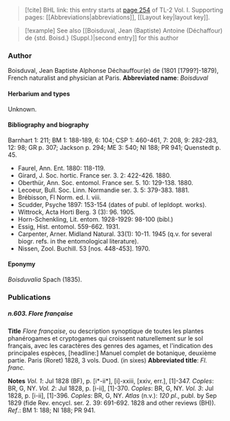 > [!cite] BHL link: this entry starts at [page 254](https://www.biodiversitylibrary.org/page/33120385) of TL-2 Vol. I.
> Supporting pages: [[Abbreviations|abbreviations]], [[Layout key|layout key]].

> [!example] See also [[Boisduval, Jean (Baptiste) Antoine (Déchaffour) de {std. Boisd.} (Suppl.)|second entry]] for this author

### Author

Boisduval, Jean Baptiste Alphonse Déchauffour(e) de (1801 \[1799?\]-1879), French naturalist and physician at Paris. 
**Abbreviated name**: *Boisduval*

#### Herbarium and types

Unknown.

#### Bibliography and biography

Barnhart 1: 211; BM 1: 188-189, 6: 104; CSP 1: 460-461, 7: 208, 9: 282-283, 12: 98; GR p. 307; Jackson p. 294; ME 3: 540; NI 188; PR 941; Quenstedt p. 45.
- Faurel, Ann. Ent. 1880: 118-119.
- Girard, J. Soc. hortic. France ser. 3. 2: 422-426. 1880.
- Oberthür, Ann. Soc. entomol. France ser. 5. 10: 129-138. 1880.
- Lecoeur, Bull. Soc. Linn. Normandie ser. 3. 5: 379-383. 1881.
- Brébisson, Fl Norm. ed. I. viii.
- Scudder, Psyche 1897: 153-154 (dates of publ. of lepldopt. works).
- Wittrock, Acta Horti Berg. 3 (3): 96. 1905.
- Horn-Schenkling, Lit. entom. 1928-1929: 98-100 (bibl.)
- Essig, Hist. entomol. 559-662. 1931.
- Carpenter, Arner. Midland Natural. 33(1): 10-11. 1945 (q.v. for several biogr. refs. in the entomological literature).
- Nissen, Zool. Buchill. 53 \[nos. 448-453\]. 1970.

#### Eponymy

*Boisduvalia* Spach (1835).

### Publications

##### n.603. Flore française

**Title**
*Flore française*, ou description synoptique de toutes les plantes phanérogames et cryptogames qui croissent naturellement sur le sol français, avec les caractères des genres des agames, et l'indication des principales espèces, \[headline:\] Manuel complet de botanique, deuxième partie. Paris (Roret) 1828, 3 vols. Duod. (in sixes)
**Abbreviated title**: *Fl. franc.*

**Notes**
*Vol. 1*: Jul 1828 (BF), p. \[i\*-ii\*\], \[i\]-xxiii, \[xxiv, err.\], \[1\]-347. *Coples*: BR, G, NY.
*Vol. 2*: Jul 1828, p. \[i-ii\], \[1\]-370. *Coples*: BR, G, NY.
*Vol. 3*: Jul 1828, p. \[i-ii\], \[1\]-396. *Coples*: BR, G, NY.
*Atlas* (n.v.): *120 pl*., publ. by Sep 1829 (fide Rev. encycl. ser. 2. 39: 691-692. 1828 and other reviews (BH)).
*Ref*.: BM 1: 188; NI 188; PR 941.

